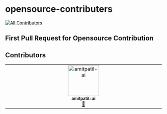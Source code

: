 # opensource-contributers
<!-- ALL-CONTRIBUTORS-BADGE:START - Do not remove or modify this section -->
[![All Contributors](https://img.shields.io/badge/all_contributors-1-orange.svg?style=flat-square)](#contributors-)
<!-- ALL-CONTRIBUTORS-BADGE:END -->

## First Pull Request for Opensource Contribution

## Contributors

<!-- ALL-CONTRIBUTORS-LIST:START - Do not remove or modify this section -->
<!-- prettier-ignore-start -->
<!-- markdownlint-disable -->
<table>
  <tbody>
    <tr>
      <td align="center" valign="top" width="14.28%"><a href="https://github.com/amitpatil-ai"><img src="https://avatars.githubusercontent.com/u/175777250?v=4?s=100" width="100px;" alt="amitpatil-ai"/><br /><sub><b>amitpatil-ai</b></sub></a><br /><a href="https://github.com/DevNinja08/opensource-contributers/commits?author=amitpatil-ai" title="Documentation">📖</a></td>
    </tr>
  </tbody>
</table>

<!-- markdownlint-restore -->
<!-- prettier-ignore-end -->

<!-- ALL-CONTRIBUTORS-LIST:END -->
<!-- prettier-ignore-start -->
<!-- markdownlint-disable -->

<!-- markdownlint-restore -->
<!-- prettier-ignore-end -->

<!-- ALL-CONTRIBUTORS-LIST:END -->

